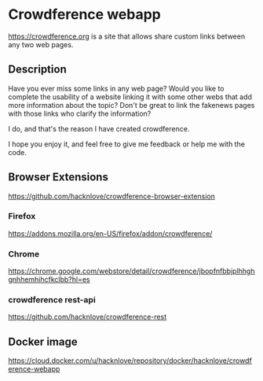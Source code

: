 # Crowdference webapp

https://crowdference.org is a site that allows share custom links between any two web pages.

## Description
Have you ever miss some links in any web page?
Would you like to complete the usability of a website linking it with some other webs that add more information about the topic?
Don't be great to link the fakenews pages with those links who clarify the information?

I do, and that's the reason I have created crowdference.

I hope you enjoy it, and feel free to give me feedback or help me with the code.

## Browser Extensions
https://github.com/hacknlove/crowdference-browser-extension

### Firefox
https://addons.mozilla.org/en-US/firefox/addon/crowdference/

### Chrome
https://chrome.google.com/webstore/detail/crowdference/jbopfnfbbjplhhghgnhhemhihcfkclbb?hl=es

### crowdference rest-api
https://github.com/hacknlove/crowdference-rest

## Docker image

https://cloud.docker.com/u/hacknlove/repository/docker/hacknlove/crowdference-webapp
